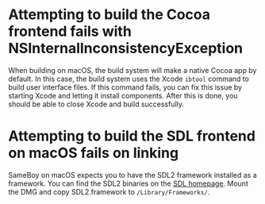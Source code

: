 # Attempting to build the Cocoa frontend fails with NSInternalInconsistencyException

When building on macOS, the build system will make a native Cocoa app by default. In this case, the build system uses the Xcode `ibtool` command to build user interface files. If this command fails, you can fix this issue by starting Xcode and letting it install components. After this is done, you should be able to close Xcode and build successfully.

# Attempting to build the SDL frontend on macOS fails on linking

SameBoy on macOS expects you to have the SDL2 framework installed as a framework. You can find the SDL2 binaries on the [SDL homepage](https://www.libsdl.org/download-2.0.php). Mount the DMG and copy SDL2.framework to `/Library/Frameworks/`.

